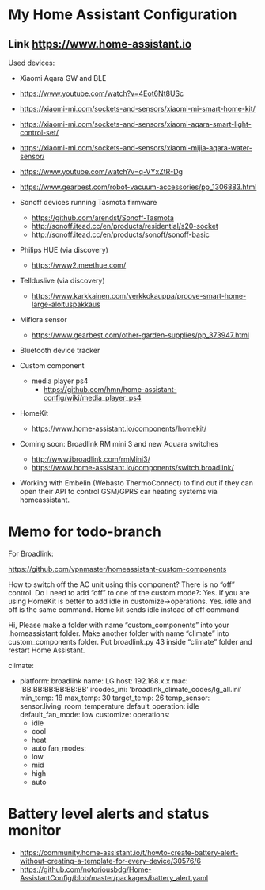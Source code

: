 # My Home Assistant Configuration

## Link https://www.home-assistant.io

Used devices:

- Xiaomi Aqara GW and BLE
 - https://www.youtube.com/watch?v=4Eot6Nt8USc
 - https://xiaomi-mi.com/sockets-and-sensors/xiaomi-mi-smart-home-kit/
 - https://xiaomi-mi.com/sockets-and-sensors/xiaomi-aqara-smart-light-control-set/
 - https://xiaomi-mi.com/sockets-and-sensors/xiaomi-mijia-aqara-water-sensor/
 - https://www.youtube.com/watch?v=q-VYxZtR-Dg
 - https://www.gearbest.com/robot-vacuum-accessories/pp_1306883.html


- Sonoff devices running Tasmota firmware
  - https://github.com/arendst/Sonoff-Tasmota
  - http://sonoff.itead.cc/en/products/residential/s20-socket
  - http://sonoff.itead.cc/en/products/sonoff/sonoff-basic


- Philips HUE (via discovery)
  - https://www2.meethue.com/


- Tellduslive (via discovery)
  - https://www.karkkainen.com/verkkokauppa/proove-smart-home-large-aloituspakkaus


- Miflora sensor
  - https://www.gearbest.com/other-garden-supplies/pp_373947.html

- Bluetooth device tracker

- Custom component
  - media player ps4
    - https://github.com/hmn/home-assistant-config/wiki/media_player_ps4

- HomeKit
  - https://www.home-assistant.io/components/homekit/

- Coming soon: Broadlink RM mini 3 and new Aquara switches
  - http://www.ibroadlink.com/rmMini3/
  - https://www.home-assistant.io/components/switch.broadlink/

- Working with Embelin (Webasto ThermoConnect) to find out if they can open their API to control GSM/GPRS car heating systems via homeassistant.

# Memo for todo-branch
For Broadlink:

https://github.com/vpnmaster/homeassistant-custom-components

How to switch off the AC unit using this component? There is no “off” control. Do I need to add “off” to one of the custom mode?:
  Yes. If you are using HomeKit is better to add idle in customize->operations.
Yes. idle and off is the same command. Home kit sends idle instead of off command

  Hi,
  Please make a folder with name “custom_components” into your .homeassistant folder.
  Make another folder with name “climate” into custom_components folder.
  Put broadlink.py 43 inside “climate” folder and restart Home Assistant.

climate:
  - platform: broadlink
    name: LG
    host: 192.168.x.x
    mac: 'BB:BB:BB:BB:BB:BB’
    ircodes_ini: 'broadlink_climate_codes/lg_all.ini’
    min_temp: 18
    max_temp: 30
    target_temp: 26
    temp_sensor: sensor.living_room_temperature
    default_operation: idle
    default_fan_mode: low
    customize:
    operations:
    - idle
    - cool
    - heat
    - auto
    fan_modes:
    - low
    - mid
    - high
    - auto



  # Battery level alerts and status monitor
  - https://community.home-assistant.io/t/howto-create-battery-alert-without-creating-a-template-for-every-device/30576/6
  - https://github.com/notoriousbdg/Home-AssistantConfig/blob/master/packages/battery_alert.yaml
